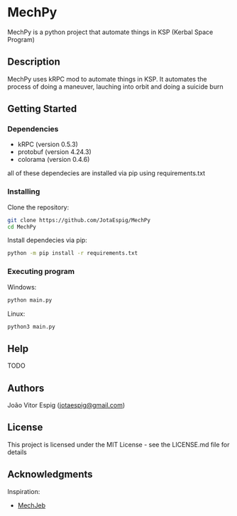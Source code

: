 # MechPy

MechPy is a python project that automate things in KSP (Kerbal Space Program)

## Description

MechPy uses kRPC mod to automate things in KSP. It automates the process of doing
a maneuver, lauching into orbit and doing a suicide burn

## Getting Started

### Dependencies

-   kRPC (version 0.5.3)
-   protobuf (version 4.24.3)
-   colorama (version 0.4.6)

all of these dependecies are installed via pip using requirements.txt

### Installing

Clone the repository:

```bash
git clone https://github.com/JotaEspig/MechPy
cd MechPy
```

Install dependecies via pip:

```bash
python -m pip install -r requirements.txt
```

### Executing program

Windows:

```bash
python main.py
```

Linux:

```bash
python3 main.py
```

## Help

TODO

## Authors

João Vitor Espig (jotaespig@gmail.com)

## License

This project is licensed under the MIT License - see the LICENSE.md file for details

## Acknowledgments

Inspiration:

-   [MechJeb](https://github.com/MuMech/MechJeb2)
